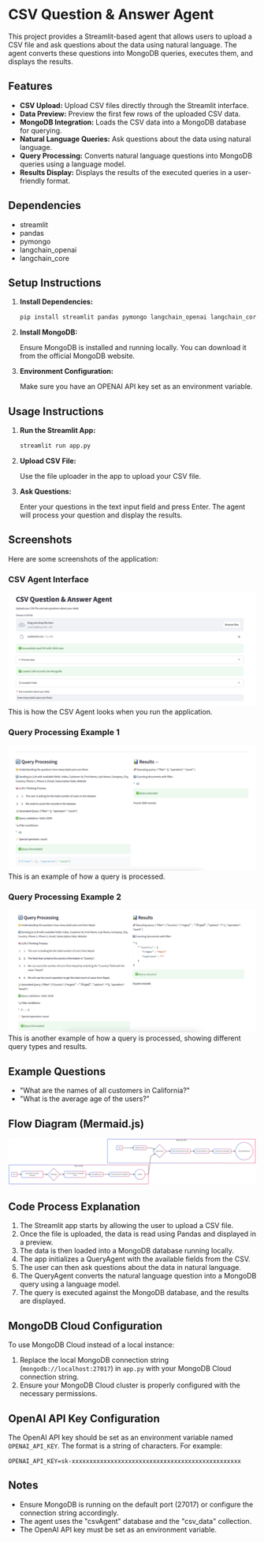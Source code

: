 # CSV Question & Answer Agent

This project provides a Streamlit-based agent that allows users to upload a CSV file and ask questions about the data using natural language. The agent converts these questions into MongoDB queries, executes them, and displays the results.

## Features

*   **CSV Upload:** Upload CSV files directly through the Streamlit interface.
*   **Data Preview:** Preview the first few rows of the uploaded CSV data.
*   **MongoDB Integration:** Loads the CSV data into a MongoDB database for querying.
*   **Natural Language Queries:** Ask questions about the data using natural language.
*   **Query Processing:** Converts natural language questions into MongoDB queries using a language model.
*   **Results Display:** Displays the results of the executed queries in a user-friendly format.

## Dependencies

*   streamlit
*   pandas
*   pymongo
*   langchain\_openai
*   langchain\_core

## Setup Instructions

1.  **Install Dependencies:**

    ```bash
    pip install streamlit pandas pymongo langchain_openai langchain_core
    ```

2.  **Install MongoDB:**

    Ensure MongoDB is installed and running locally. You can download it from the official MongoDB website.

3.  **Environment Configuration:**

    Make sure you have an OPENAI API key set as an environment variable.

## Usage Instructions

1.  **Run the Streamlit App:**

    ```bash
    streamlit run app.py
    ```

2.  **Upload CSV File:**

    Use the file uploader in the app to upload your CSV file.

3.  **Ask Questions:**

    Enter your questions in the text input field and press Enter. The agent will process your question and display the results.

## Screenshots

Here are some screenshots of the application:

### CSV Agent Interface
![CSV Agent Interface](public/csvAgent.png)
This is how the CSV Agent looks when you run the application.

### Query Processing Example 1
![Query Processing Example 1](public/query1.png)
This is an example of how a query is processed.

### Query Processing Example 2
![Query Processing Example 2](public/query2.png)
This is another example of how a query is processed, showing different query types and results.

## Example Questions

*   "What are the names of all customers in California?"
*   "What is the average age of the users?"

## Flow Diagram (Mermaid.js)
![Workflow](public/workflow.png)

## Code Process Explanation

1.  The Streamlit app starts by allowing the user to upload a CSV file.
2.  Once the file is uploaded, the data is read using Pandas and displayed in a preview.
3.  The data is then loaded into a MongoDB database running locally.
4.  The app initializes a QueryAgent with the available fields from the CSV.
5.  The user can then ask questions about the data in natural language.
6.  The QueryAgent converts the natural language question into a MongoDB query using a language model.
7.  The query is executed against the MongoDB database, and the results are displayed.

## MongoDB Cloud Configuration

To use MongoDB Cloud instead of a local instance:

1.  Replace the local MongoDB connection string (`mongodb://localhost:27017`) in `app.py` with your MongoDB Cloud connection string.
2.  Ensure your MongoDB Cloud cluster is properly configured with the necessary permissions.

## OpenAI API Key Configuration

The OpenAI API key should be set as an environment variable named `OPENAI_API_KEY`. The format is a string of characters. For example:

```
OPENAI_API_KEY=sk-xxxxxxxxxxxxxxxxxxxxxxxxxxxxxxxxxxxxxxxxxxxxxxxx
```

## Notes

*   Ensure MongoDB is running on the default port (27017) or configure the connection string accordingly.
*   The agent uses the "csvAgent" database and the "csv\_data" collection.
*   The OpenAI API key must be set as an environment variable.
